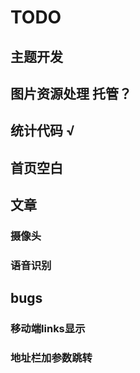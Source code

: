 # TODO

## 主题开发

## 图片资源处理 托管？
## 统计代码 √
## 首页空白


## 文章
### 摄像头
### 语音识别



## bugs
### 移动端links显示
### 地址栏加参数跳转
